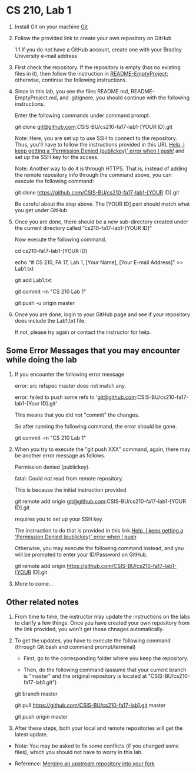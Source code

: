 # CS 210, Lab 1

1. Install Git on your machine [Git](https://git-scm.com/)

1. Follow the provided link to create your own repository on GitHub

    1.1 If you do not have a GitHub account, create one with your Bradley University e-mail address

1. First check the repository. If the repository is empty (has no existing files in it), then follow the instruction in [README-EmptyProject](README-EmptyProject.md); otherwise, continue the following instructions.

1. Since in this lab, you see the files README.md, README-EmptyProject.md, and .gitignore, you should continue with the following instructions.

    Enter the following commands under command prompt.

    git clone git@github.com:CSIS-BU/cs210-fa17-lab1-[YOUR ID].git

    Note: Here, you are set up to use SSH to connect to the repository. Thus, you'll have to follow the instructions provided in this URL [Help, I keep getting a 'Permission Denied (publickey)' error when I push!](https://gist.github.com/adamjohnson/5682757) and set up the SSH key for the access.

    Note: Another way to do it is through HTTPS. That is, instead of adding the remote repository info through the command above, you can execute the following command:

    git clone https://github.com/CSIS-BU/cs210-fa17-lab1-[YOUR ID].git

    Be careful about the step above. The [YOUR ID] part should match what you get under GitHub

1. Once you are done, there should be a new sub-directory created under the current directory called "cs210-fa17-lab1-[YOUR ID]"

    Now execute the following command.

    cd cs210-fa17-lab1-[YOUR ID]

    echo "# CS 210, FA 17, Lab 1, [Your Name], [Your E-mail Address]" >> Lab1.txt

    git add Lab1.txt

    git commit -m "CS 210 Lab 1"

    git push -u origin master

1. Once you are done, login to your GitHub page and see if your repository does include the Lab1.txt file.

    If not, please try again or contact the instructor for help.

## Some Error Messages that you may encounter while doing the lab

1. If you encounter the following error message

    error: src refspec master does not match any.

    error: failed to push some refs to 'git@github.com:CSIS-BU/cs210-fa17-lab1-[Your ID].git'

    This means that you did not "commit" the changes.

    So after running the following command, the error should be gone.

    git commit -m "CS 210 Lab 1"

1. When you try to execute the "git push XXX" command, again, there may be another error message as follows.

    Permission denied (publickey).

    fatal: Could not read from remote repository.

    This is because the initial instruction provided

    git remote add origin git@github.com:CSIS-BU/cs210-fa17-lab1-[YOUR ID].git

    requires you to set up your SSH key.

    The instruction to do that is provided in this link [Help, I keep getting a 'Permission Denied (publickey)' error when I push](https://gist.github.com/adamjohnson/5682757)

    Otherwise, you may execute the following command instead, and you will be prompted to enter your ID/Password on GitHub.

    git remote add origin https://github.com/CSIS-BU/cs210-fa17-lab1-[YOUR ID].git

1. More to come...

## Other related notes

1. From time to time, the instructor may update the instructions on the labs to clarify a few things. Once you have created your own repository from the link provided, you won't get those chnages automatically.

1. To get the updates, you have to execute the following command (through Git bash and command prompt/terminal)

    * First, go to the corresponding folder where you keep the repository.

    * Then, do the following command (assume that your current branch is "master" and the original repository is located at "CSIS-BU/cs210-fa17-lab1.git")

    git branch master

    git pull https://github.com/CSIS-BU/cs210-fa17-lab1.git master

    git push origin master

1. After these steps, both your local and remote repositories will get the latest update.

* Note: You may be asked to fix some conflicts (if you changed some files), which you should not have to worry in this lab.

* Reference: [Merging an upstream repository into your fork](https://help.github.com/articles/merging-an-upstream-repository-into-your-fork/)
